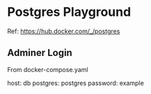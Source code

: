Postgres Playground
===================

Ref: https://hub.docker.com/_/postgres

## Adminer Login

From docker-compose.yaml

host: db
postgres: postgres
password: example
